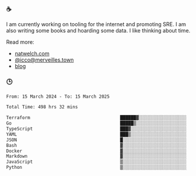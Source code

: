 ### ☕

I am currently working on tooling for the internet and promoting SRE. I am also writing some books and hoarding some data. I like thinking about time. 

Read more:

 - [natwelch.com](https://natwelch.com)
 - [@icco@merveilles.town](https://merveilles.town/@icco)
 - [blog](https://writing.natwelch.com)

### 🕒

<!--START_SECTION:waka-->

```txt
From: 15 March 2024 - To: 15 March 2025

Total Time: 498 hrs 32 mins

Terraform                                  ██████▓░░░░░░░░░░░░░░░░░░   26.56 %
Go                                         █████▒░░░░░░░░░░░░░░░░░░░   21.28 %
TypeScript                                 ███▓░░░░░░░░░░░░░░░░░░░░░   14.60 %
YAML                                       ███▒░░░░░░░░░░░░░░░░░░░░░   12.87 %
JSON                                       █░░░░░░░░░░░░░░░░░░░░░░░░   04.50 %
Bash                                       ▓░░░░░░░░░░░░░░░░░░░░░░░░   03.14 %
Docker                                     ▓░░░░░░░░░░░░░░░░░░░░░░░░   02.93 %
Markdown                                   ▓░░░░░░░░░░░░░░░░░░░░░░░░   02.28 %
JavaScript                                 ▒░░░░░░░░░░░░░░░░░░░░░░░░   01.98 %
Python                                     ▒░░░░░░░░░░░░░░░░░░░░░░░░   01.53 %
```

<!--END_SECTION:waka-->
